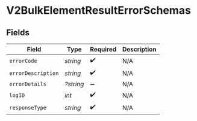 # V2BulkElementResultErrorSchemas


## Fields

| Field              | Type               | Required           | Description        |
| ------------------ | ------------------ | ------------------ | ------------------ |
| `errorCode`        | *string*           | :heavy_check_mark: | N/A                |
| `errorDescription` | *string*           | :heavy_check_mark: | N/A                |
| `errorDetails`     | *?string*          | :heavy_minus_sign: | N/A                |
| `logID`            | *int*              | :heavy_check_mark: | N/A                |
| `responseType`     | *string*           | :heavy_check_mark: | N/A                |